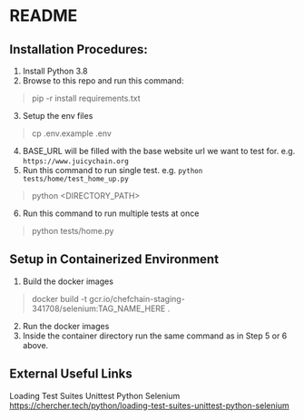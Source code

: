 # README

## Installation Procedures:
1. Install Python 3.8
2. Browse to this repo and run this command:
> pip -r install requirements.txt
3. Setup the env files
> cp .env.example .env
4. BASE_URL will be filled with the base website url we want to test for. e.g. `https://www.juicychain.org`
5. Run this command to run single test. e.g. `python tests/home/test_home_up.py`
> python <DIRECTORY_PATH> 
6. Run this command to run multiple tests at once
> python tests/home.py

## Setup in Containerized Environment
1. Build the docker images
> docker build -t gcr.io/chefchain-staging-341708/selenium:TAG_NAME_HERE .
2. Run the docker images
3. Inside the container directory run the same command as in Step 5 or 6 above.

## External Useful Links
Loading Test Suites Unittest Python Selenium 
https://chercher.tech/python/loading-test-suites-unittest-python-selenium